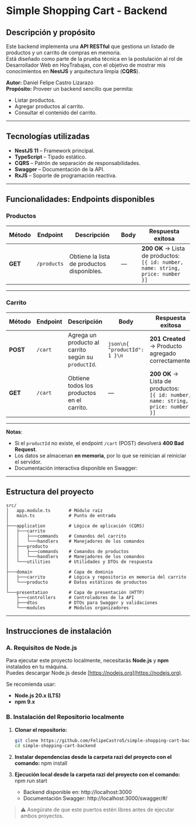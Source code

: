 # Simple Shopping Cart - Backend

## Descripción y propósito
Este backend implementa una **API RESTful** que gestiona un listado de productos y un carrito de compras en memoria.  
Está diseñado como parte de la prueba técnica en la postulación al rol de Desarrollador Web en HoyTrabajas, con el objetivo de mostrar mis conocimientos en **NestJS** y arquitectura limpia (**CQRS**).

**Autor:** Daniel Felipe Castro Lizarazo  
**Propósito:** Proveer un backend sencillo que permita:
- Listar productos.
- Agregar productos al carrito.
- Consultar el contenido del carrito.

---

## Tecnologías utilizadas
- **NestJS 11** – Framework principal.
- **TypeScript** – Tipado estático.
- **CQRS** – Patrón de separación de responsabilidades.
- **Swagger** – Documentación de la API.
- **RxJS** – Soporte de programación reactiva.

---
## Funcionalidades: Endpoints disponibles

### **Productos**
| Método | Endpoint     | Descripción                                    | Body | Respuesta exitosa |
|--------|--------------|------------------------------------------------|------|-------------------|
| **GET** | `/products` | Obtiene la lista de productos disponibles.     | —    | **200 OK** → Lista de productos:<br>`[{ id: number, name: string, price: number }]` |

---

### **Carrito**
| Método | Endpoint | Descripción                                             | Body | Respuesta exitosa |
|--------|----------|---------------------------------------------------------|------|-------------------|
| **POST** | `/cart` | Agrega un producto al carrito según su `productId`.    | ```json\n{ "productId": 1 }\n``` | **201 Created** → Producto agregado correctamente. |
| **GET** | `/cart` | Obtiene todos los productos en el carrito.              | —    | **200 OK** → Lista de productos:<br>`[{ id: number, name: string, price: number }]` |

---

**Notas**:
- Si el `productId` no existe, el endpoint `/cart` (POST) devolverá **400 Bad Request**.
- Los datos se almacenan **en memoria**, por lo que se reinician al reiniciar el servidor.
- Documentación interactiva disponible en Swagger:  

---

## Estructura del proyecto

```plaintext
src/
│   app.module.ts       # Módulo raíz
│   main.ts             # Punto de entrada
│
├───application         # Lógica de aplicación (CQRS)
│   ├───carrito
│   │   ├───commands    # Comandos del carrito
│   │   └───handlers    # Manejadores de los comandos
│   ├───producto
│   │   ├───commands    # Comandos de productos
│   │   └───handlers    # Manejadores de los comandos
│   └───utilities       # Utilidades y DTOs de respuesta
│
├───domain              # Capa de dominio
│   ├───carrito         # Lógica y repositorio en memoria del carrito
│   └───producto        # Datos estáticos de productos
│
└───presentation        # Capa de presentación (HTTP)
    ├───controllers     # Controladores de la API
    ├───dtos            # DTOs para Swagger y validaciones
    └───modules         # Módulos organizadores
```

---

## Instrucciones de instalación
### A. Requisitos de Node.js
Para ejecutar este proyecto localmente, necesitarás **Node.js** y **npm** instalados en tu máquina.  
Puedes descargar Node.js desde [https://nodejs.org](https://nodejs.org).

Se recomienda usar:
- **Node.js 20.x (LTS)**
- **npm 9.x**

###  B. Instalación del Repositorio localmente
1. **Clonar el repositorio:**
   ```bash
   git clone https://github.com/FelipeCastro5/simple-shopping-cart-backend.git
   cd simple-shopping-cart-backend

2. **Instalar dependencias desde la carpeta razi del proyecto con el comando:**
    npm install

3. **Ejecución local desde la carpeta razi del proyecto con el comando:**
    npm run start

    - Backend disponible en: http://localhost:3000
    - Documentación Swagger: http://localhost:3000/swagger/#/
> ⚠️ Asegúrate de que este puertos estén libres antes de ejecutar ambos proyectos.